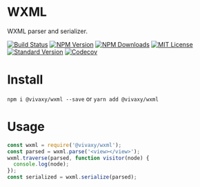 # WXML

WXML parser and serializer.

[![Build Status][travis-image]][travis-url]
[![NPM Version][npm-version-image]][npm-url]
[![NPM Downloads][npm-downloads-image]][npm-url]
[![MIT License][license-image]][license-url]
[![Standard Version][standard-version-image]][standard-version-url]
[![Codecov][codecov-image]][codecov-url]

# Install

`npm i @vivaxy/wxml --save` or `yarn add @vivaxy/wxml`

# Usage

```js
const wxml = require('@vivaxy/wxml');
const parsed = wxml.parse('<view></view>');
wxml.traverse(parsed, function visitor(node) {
  console.log(node);
});
const serialized = wxml.serialize(parsed);
```

[travis-image]: https://img.shields.io/travis/vivaxy/WXML.svg?style=flat-square
[travis-url]: https://travis-ci.org/vivaxy/WXML
[npm-version-image]: https://img.shields.io/npm/v/@vivaxy/wxml.svg?style=flat-square
[npm-url]: https://www.npmjs.com/package/@vivaxy/wxml
[npm-downloads-image]: https://img.shields.io/npm/dt/@vivaxy/wxml.svg?style=flat-square
[license-image]: https://img.shields.io/npm/l/@vivaxy/wxml.svg?style=flat-square
[license-url]: LICENSE
[standard-version-image]: https://img.shields.io/badge/release-standard%20version-brightgreen.svg?style=flat-square
[standard-version-url]: https://github.com/conventional-changelog/standard-version
[codecov-image]: https://img.shields.io/codecov/c/github/vivaxy/WXML.svg?style=flat-square
[codecov-url]: https://codecov.io/gh/vivaxy/WXML
